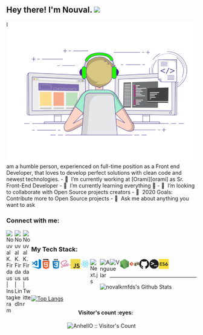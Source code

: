 <h2> Hey there! I'm Nouval. <img src="https://github.com/souvikguria98/souvikguria98/blob/master/Hi.gif" width="25"></h2>
<img align="right" alt="GIF" src="https://raw.githubusercontent.com/devSouvik/devSouvik/master/gif3.gif" width="500"/>
<!--
**novalkrnfds/novalkrnfds** is a ✨ _special_ ✨ repository because its `README.md` (this file) appears on your GitHub profile.
-->
I am a humble person, experienced on full-time position as a Front end Developer, that loves to develop perfect solutions with clean code and newest technologies.
- 🔭 &nbsp;I’m currently working at [Orami][orami] as Sr. Front-End Developer
- 🌱 &nbsp;I’m currently learning everything 🤣
- 👯 &nbsp;I’m looking to collaborate with Open Source projects creators
- 🥅 &nbsp;2020 Goals: Contribute more to Open Source projects
- 💬 &nbsp;Ask me about anything you want to ask

### Connect with me:

[<img align="left" alt="Nouval K. Firdaus | Instagram" width="22px" src="https://cdn.jsdelivr.net/npm/simple-icons@v3/icons/instagram.svg" />][instagram]
[<img align="left" alt="Nouval K. Firdaus | LinkedIn" width="22px" src="https://cdn.jsdelivr.net/npm/simple-icons@v3/icons/linkedin.svg" />][linkedin]
[<img align="left" alt="Nouval K. Firdaus | Twitter" width="22px" src="https://cdn.jsdelivr.net/npm/simple-icons@v3/icons/twitter.svg" />][twitter]

<br />

### My Tech Stack:

[<img align="left" alt="Visual Studio Code" width="26px" src="https://raw.githubusercontent.com/github/explore/80688e429a7d4ef2fca1e82350fe8e3517d3494d/topics/visual-studio-code/visual-studio-code.png" />][git]
[<img align="left" alt="HTML5" width="26px" src="https://raw.githubusercontent.com/github/explore/80688e429a7d4ef2fca1e82350fe8e3517d3494d/topics/html/html.png" />][git]
[<img align="left" alt="CSS3" width="26px" src="https://raw.githubusercontent.com/github/explore/80688e429a7d4ef2fca1e82350fe8e3517d3494d/topics/css/css.png" />][git]
[<img align="left" alt="Sass" width="26px" src="https://raw.githubusercontent.com/github/explore/80688e429a7d4ef2fca1e82350fe8e3517d3494d/topics/sass/sass.png" />][git]
[<img align="left" alt="JavaScript" width="26px" src="https://raw.githubusercontent.com/github/explore/80688e429a7d4ef2fca1e82350fe8e3517d3494d/topics/javascript/javascript.png" />][git]
[<img align="left" alt="React" width="26px" src="https://raw.githubusercontent.com/github/explore/80688e429a7d4ef2fca1e82350fe8e3517d3494d/topics/react/react.png" />][git]
[<img align="left" alt="Next.js" width="26px" src="https://nextjs.org/static/favicon/safari-pinned-tab.svg" />][git]
[<img align="left" alt="Angular" width="26px" src="https://raw.githubusercontent.com/angular/angular/master/aio/src/assets/images/logos/angular/angular.png" />][git]
[<img align="left" alt="Vue" width="26px" src="https://camo.githubusercontent.com/728ce9f78c3139e76fa69925ad7cc502e32795d2/68747470733a2f2f7675656a732e6f72672f696d616765732f6c6f676f2e706e67" />][git]
[<img align="left" alt="Node.js" width="26px" src="https://raw.githubusercontent.com/github/explore/80688e429a7d4ef2fca1e82350fe8e3517d3494d/topics/nodejs/nodejs.png" />][git]
[<img align="left" alt="Git" width="26px" src="https://raw.githubusercontent.com/github/explore/80688e429a7d4ef2fca1e82350fe8e3517d3494d/topics/git/git.png" />][git]
[<img align="left" alt="GitHub" width="26px" src="https://raw.githubusercontent.com/github/explore/78df643247d429f6cc873026c0622819ad797942/topics/github/github.png" />][git]
[<img align="left" alt="HTML5" width="26px" src="https://raw.githubusercontent.com/github/explore/80688e429a7d4ef2fca1e82350fe8e3517d3494d/topics/terminal/terminal.png" />][git]
[<img align="left" alt="ES6" width="26px" src="https://raw.githubusercontent.com/github/explore/80688e429a7d4ef2fca1e82350fe8e3517d3494d/topics/es6/es6.png" />][git]

<br />
<br />

---

<img align="center" src="https://github-readme-stats.vercel.app/api?username=novalkrnfds&include_all_commits=true&count_private=true&show_icons=true&line_height=20&theme=nord" alt="novalkrnfds's Github Stats">

[![Top Langs](https://github-readme-stats.vercel.app/api/top-langs/?username=novalkrnfds&layout=compact&theme=nord)](https://github.com/devSouvik/github-readme-stats)

<h4 align="center">Visitor's count :eyes:</h4>

<p align="center"><img src="https://profile-counter.glitch.me/{AnhellO}/count.svg" alt="AnhellO :: Visitor's Count" /></p>

[git]: https://github.com/novalkrnfds
[twitter]: https://twitter.com/novalkrnfds
[instagram]: https://instagram.com/novalkrnfds
[linkedin]: https://www.linkedin.com/in/nouval-k-9aa594138/
[orami]: https://parenting.orami.co.id/
